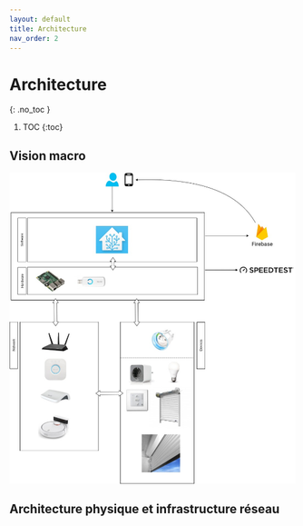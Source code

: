 ```yaml
---
layout: default
title: Architecture
nav_order: 2
---
```


# Architecture
{: .no_toc }

1. TOC
{:toc}

## Vision macro

<a href="assets/domotique_architecture_logique.jpg" target="_blank"><img src="assets/domotique_architecture_logique.jpg" /></a>

## Architecture physique et infrastructure réseau
